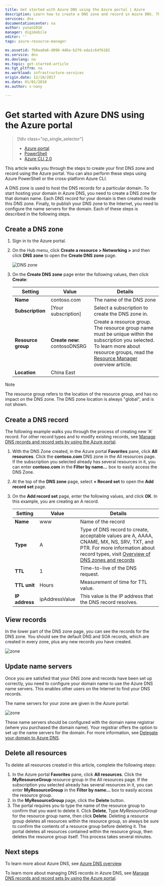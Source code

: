 ```yaml
---
title: Get started with Azure DNS using the Azure portal | Azure
description: Learn how to create a DNS zone and record in Azure DNS. This is a step-by-step guide to create and manage your first DNS zone and record using the Azure portal.
services: dns
documentationcenter: na
author: yunan2016
manager: digimobile
editor: ''
tags: azure-resource-manager

ms.assetid: fb0aa0a6-d096-4d6a-b2f6-eda1c64f6182
ms.service: dns
ms.devlang: na
ms.topic: get-started-article
ms.tgt_pltfrm: na
ms.workload: infrastructure-services
origin.date: 12/18/2017
ms.date: 01/01/2018
ms.author: v-nany

---
```


# Get started with Azure DNS using the Azure portal

> [!div class="op_single_selector"]
> * [Azure portal](dns-getstarted-portal.md)
> * [PowerShell](dns-getstarted-powershell.md)
> * [Azure CLI 2.0](dns-getstarted-cli.md)

This article walks you through the steps to create your first DNS zone and record using the Azure portal. You can also perform these steps using Azure PowerShell or the cross-platform Azure CLI.

A DNS zone is used to host the DNS records for a particular domain. To start hosting your domain in Azure DNS, you need to create a DNS zone for that domain name. Each DNS record for your domain is then created inside this DNS zone. Finally, to publish your DNS zone to the Internet, you need to configure the name servers for the domain. Each of these steps is described in the following steps.

## Create a DNS zone

1. Sign in to the Azure portal.
2. On the Hub menu, click **Create a resource > Networking >** and then click **DNS zone** to open the **Create DNS zone** page.

    ![DNS zone](./media/dns-getstarted-portal/openzone650.png)

4. On the **Create DNS zone** page enter the following values, then click **Create**:


   | **Setting** | **Value** | **Details** |
   |---|---|---|
   |**Name**|contoso.com|The name of the DNS zone|
   |**Subscription**|[Your subscription]|Select a subscription to create the DNS zone in.|
   |**Resource group**|**Create new:** contosoDNSRG|Create a resource group. The resource group name must be unique within the subscription you selected. To learn more about resource groups, read the [Resource Manager](../azure-resource-manager/resource-group-overview.md?toc=%2fazure%2fdns%2ftoc.json#resource-groups) overview article.|
   |**Location**|China East||

> [!NOTE]
> The resource group refers to the location of the resource group, and has no impact on the DNS zone. The DNS zone location is always "global", and is not shown.

## Create a DNS record

The following example walks you through the process of creating new 'A' record. For other record types and to modify existing records, see [Manage DNS records and record sets by using the Azure portal](dns-operations-recordsets-portal.md). 

1. With the DNS Zone created, in the Azure portal **Favorites** pane, click **All resources**. Click the **contoso.com** DNS zone in the All resources page. If the subscription you selected already has several resources in it, you can enter **contoso.com** in the **Filter by name…** box to easily access the DNS Zone.

1. At the top of the **DNS zone** page, select **+ Record set** to open the **Add record set** page.

1. On the **Add record set** page, enter the following values, and click **OK**. In this example, you are creating an A record.

   |**Setting** | **Value** | **Details** |
   |---|---|---|
   |**Name**|www|Name of the record|
   |**Type**|A| Type of DNS record to create, acceptable values are A, AAAA, CNAME, MX, NS, SRV, TXT, and PTR.  For more information about record types, visit [Overview of DNS zones and records](dns-zones-records.md)|
   |**TTL**|1|Time-to-live of the DNS request.|
   |**TTL unit**|Hours|Measurement of time for TTL value.|
   |**IP address**|ipAddressValue| This value is the IP address that the DNS record resolves.|

## View records

In the lower part of the DNS zone page, you can see the records for the DNS zone. You should see the default DNS and SOA records, which are created in every zone, plus any new records you have created.

![zone](./media/dns-getstarted-portal/viewzone500.png)


## Update name servers

Once you are satisfied that your DNS zone and records have been set up correctly, you need to configure your domain name to use the Azure DNS name servers. This enables other users on the Internet to find your DNS records.

The name servers for your zone are given in the Azure portal:

![zone](./media/dns-getstarted-portal/viewzonens500.png)

These name servers should be configured with the domain name registrar (where you purchased the domain name). Your registrar offers the option to set up the name servers for the domain. For more information, see [Delegate your domain to Azure DNS](dns-domain-delegation.md).

## Delete all resources

To delete all resources created in this article, complete the following steps:

1. In the Azure portal **Favorites** pane, click **All resources**. Click the **MyResourceGroup** resource group in the All resources page. If the subscription you selected already has several resources in it, you can enter **MyResourceGroup** in the **Filter by name…** box to easily access the resource group.
1. In the **MyResourceGroup** page, click the **Delete** button.
1. The portal requires you to type the name of the resource group to confirm that you want to delete it. Click **Delete**, Type *MyResourceGroup* for the resource group name, then click **Delete**. Deleting a resource group deletes all resources within the resource group, so always be sure to confirm the contents of a resource group before deleting it. The portal deletes all resources contained within the resource group, then deletes the resource group itself. This process takes several minutes.


## Next steps

To learn more about Azure DNS, see [Azure DNS overview](dns-overview.md).

To learn more about managing DNS records in Azure DNS, see [Manage DNS records and record sets by using the Azure portal](dns-operations-recordsets-portal.md).

